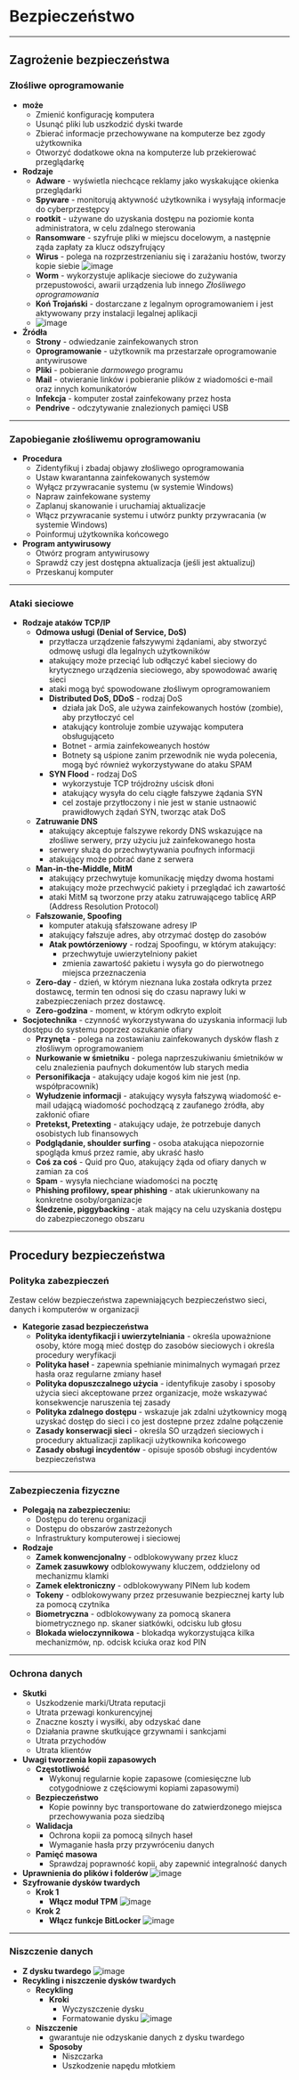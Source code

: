 # Bezpieczeństwo
___
## Zagrożenie bezpieczeństwa
### Złośliwe oprogramowanie
- **może**
  - Zmienić konfigurację komputera
  - Usunąć pliki lub uszkodzić dyski twarde
  - Zbierać informacje przechowywane na komputerze bez zgody użytkownika
  - Otworzyć dodatkowe okna na komputerze lub przekierować przeglądarkę
- **Rodzaje**
  - **Adware** - wyświetla niechcące reklamy jako wyskakujące okienka przeglądarki
  - **Spyware** - monitorują aktywność użytkownika i wysyłają informacje do cyberprzestępcy
  - **rootkit** - używane do uzyskania dostępu na poziomie konta administratora, w celu zdalnego sterowania
  - **Ransomware** - szyfruje pliki w miejscu docelowym, a następnie ząda zapłaty za klucz odszyfrujący
  - **Wirus** - polega na rozprzestrzenianiu się i zarażaniu hostów, tworzy kopie siebie
    ![image](https://github.com/user-attachments/assets/6408e82a-5696-43cd-a8ed-b067c8cfb71a)
  - **Worm** - wykorzystuje aplikacje sieciowe do zużywania przepustowości, awarii urządzenia lub innego *Złośliwego oprogramowania*
  - **Koń Trojański** - dostarczane z legalnym oprogramowaniem i jest aktywowany przy instalacji legalnej aplikacji
  - ![image](https://github.com/user-attachments/assets/c97c74c2-a7fa-40db-b09f-6881fab6f32d)
- **Źródła**
  - **Strony** - odwiedzanie zainfekowanych stron
  - **Oprogramowanie** - użytkownik ma przestarzałe oprogramowanie antywirusowe
  - **Pliki** - pobieranie *darmowego* programu
  - **Mail** - otwieranie linków i pobieranie plików z wiadomości e-mail oraz innych komunikatorów
  - **Infekcja** - komputer został zainfekowany przez hosta
  - **Pendrive** - odczytywanie znalezionych pamięci USB
___
### Zapobieganie złośliwemu oprogramowaniu
- **Procedura**
  - Zidentyfikuj i zbadaj objawy złośliwego oprogramowania
  - Ustaw kwarantanna zainfekowanych systemów
  - Wyłącz przywracanie systemu (w systemie Windows)
  - Napraw zainfekowane systemy
  - Zaplanuj skanowanie i uruchamiaj aktualizacje
  - Włącz przywracanie systemu i utwórz punkty przywracania (w systemie Windows)
  - Poinformuj użytkownika końcowego
- **Program antywirusowy**
  - Otwórz program antywirusowy
  - Sprawdź czy jest dostępna aktualizacja (jeśli jest aktualizuj)
  - Przeskanuj komputer
___
### Ataki sieciowe
- **Rodzaje ataków TCP/IP**
  - **Odmowa usługi (Denial of Service, DoS)**
    - przytłacza urządzenie fałszywymi żądaniami, aby stworzyć odmowę usługi dla legalnych użytkowników
    - atakujący może przeciąć lub odłączyć kabel sieciowy do krytycznego urządzenia sieciowego, aby spowodować awarię sieci
    - ataki mogą być spowodowane złośliwym oprogramowaniem
    - **Distributed DoS, DDoS** - rodzaj DoS
      - działa jak DoS, ale używa zainfekowanych hostów (zombie), aby przytłoczyć cel
      - atakujący kontroluje zombie uzywając komputera obsługująceto
      - Botnet - armia zainfekoweanych hostów
      - Botnety są uśpione zanim przewodnik nie wyda polecenia, mogą być również wykorzystywane do ataku SPAM
    - **SYN Flood** - rodzaj DoS
      - wykorzystuje TCP trójdrożny uścisk dłoni
      - atakujący wysyła do celu ciągłe fałszywe żądania SYN
      - cel zostaje przytłoczony i nie jest w stanie ustnaowić prawidłowych żądań SYN, tworząc atak  DoS
  - **Zatruwanie DNS**
    - atakujący akceptuje falszywe rekordy DNS wskazujące na złośliwe serwery, przy użyciu już zainfekowanego hosta
    - serwery służą do przechwytywania poufnych informacji
    - atakujący może pobrać dane z serwera
  - **Man-in-the-Middle, MitM**
    - atakujący przechwytuje komunikację między dwoma hostami
    - atakujący może przechwycić pakiety i przeglądać ich zawartość
    - ataki MitM są tworzone przy ataku zatruwającego tablicę ARP (Address Resolution Protocol)
  - **Fałszowanie, Spoofing**
    - komputer atakują sfałszowane adresy IP
    - atakujący fałszuje adres, aby otrzymać dostęp do zasobów
    - **Atak powtórzeniowy**  - rodzaj Spoofingu, w którym atakujący:
      - przechwytuje uwierzytelniony pakiet
      - zmienia zawartość pakietu i wysyła go do pierwotnego miejsca przeznaczenia
  - **Zero-day** - dzień, w którym nieznana luka została odkryta przez dostawcę, termin ten odnosi się do czasu naprawy luki w zabezpieczeniach przez dostawcę.
  - **Zero-godzina** - moment, w którym odkryto exploit
- **Socjotechnika** - czynność wykorzystywana do uzyskania informacji lub dostępu do systemu poprzez oszukanie ofiary
  - **Przynęta** - polega na zostawianiu zainfekowanych dysków flash z złośliwym oprogramowaniem
  - **Nurkowanie w śmietniku** - polega naprzeszukiwaniu śmietników w celu znalezienia paufnych dokumentów lub starych media
  - **Personifikacja** - atakujący udaje kogoś kim nie jest (np. współpracownik)
  - **Wyłudzenie informacji** - atakujący wysyła fałszywą wiadomość e-mail udającą wiadomość pochodzącą z zaufanego źródła, aby zakłonić ofiare
  - **Pretekst, Pretexting** - atakujący udaje, że potrzebuje danych osobistych lub finansowych
  - **Podglądanie, shoulder surfing** - osoba atakująca niepozornie spogląda kmuś przez ramie, aby ukraść hasło
  - **Coś za coś** - Quid pro Quo, atakujący żąda od ofiary danych w zamian za coś
  - **Spam** - wysyła niechciane wiadomości na pocztę
  - **Phishing profilowy, spear phishing** - atak ukierunkowany na konkretne osoby/organizacje
  - **Śledzenie, piggybacking** - atak mający na celu uzyskania dostępu do zabezpieczonego obszaru
___
## Procedury bezpieczeństwa
### Polityka zabezpieczeń
Zestaw celów bezpieczeństwa zapewniających bezpieczeństwo sieci, danych i komputerów w organizacji
- **Kategorie zasad bezpieczeństwa**
  - **Polityka identyfikacji i uwierzytelniania** - określa upoważnione osoby, które mogą mieć dostęp do zasobów sieciowych i określa procedury weryfikacji
  - **Polityka haseł** - zapewnia spełnianie minimalnych wymagań przez hasła oraz regularne zmiany haseł
  - **Polityka dopuszczalnego użycia** - identyfikuje zasoby i sposoby użycia sieci akceptowane przez organizacje, może wskazywać konsekwencje naruszenia tej zasady
  - **Polityka zdalnego dostępu** - wskazuje jak zdalni użytkownicy mogą uzyskać dostęp do sieci i co jest dostepne przez zdalne połączenie
  - **Zasady konserwacji sieci** - określa SO urządzeń sieciowych i procedury aktualizacji zaplikacji użytkownika końcowego
  - **Zasady obsługi incydentów** - opisuje sposób obsługi incydentów bezpieczeństwa
___
### Zabezpieczenia fizyczne
- **Polegają na zabezpieczeniu:**
  - Dostępu do terenu organizacji
  - Dostępu do obszarów zastrzeżonych
  - Infrastruktury komputerowej i sieciowej
- **Rodzaje**
  - **Zamek konwencjonalny** - odblokowywany przez klucz
  - **Zamek zasuwkowy** odblokowywany kluczem, oddzielony od mechanizmu klamki
  - **Zamek elektroniczny** - odblokowywany PINem lub kodem
  - **Tokeny** - odblokowywany przez przesuwanie bezpiecznej karty lub za pomocą czytnika
  - **Biometryczna** - odblokowywany za pomocą skanera biometrycznego np. skaner siatkówki, odcisku lub głosu
  - **Blokada wieloczynnikowa** - blokadqa wykorzystująca kilka mechanizmów, np. odcisk kciuka oraz kod PIN
___
### Ochrona danych
- **Skutki**
  - Uszkodzenie marki/Utrata reputacji
  - Utrata przewagi konkurencyjnej
  - Znaczne koszty i wysiłki, aby odzyskać dane
  - Działania prawne skutkujące grzywnami i sankcjami
  - Utrata przychodów
  - Utrata klientów
- **Uwagi tworzenia kopii zapasowych**
  - **Częstotliwość**
     - Wykonuj regularnie kopie zapasowe (comiesięczne lub cotygodniowe z częściowymi kopiami zapasowymi)
  - **Bezpieczeństwo**
    - Kopie powinny byc transportowane do zatwierdzonego miejsca przechowywania poza siedzibą
  - **Walidacja**
    - Ochrona kopii za pomocą silnych haseł
    - Wymaganie hasła przy przywróceniu danych
  - **Pamięć masowa**
    - Sprawdzaj poprawność kopii, aby zapewnić integralność danych
- **Uprawnienia do plików i folderów**
![image](https://github.com/user-attachments/assets/f9a8c950-bc75-42d3-830e-1c2eb215162d)
- **Szyfrowanie dysków twardych**
  - **Krok 1**
    - **Włącz moduł TPM**
    ![image](https://github.com/user-attachments/assets/20de52de-31a2-4280-90ab-d8708e4f001c)
  - **Krok 2**
    - **Włącz funkcje BitLocker**
    ![image](https://github.com/user-attachments/assets/826a3cb9-26a1-494e-ad1a-532c41d0c2a5)
___
### Niszczenie danych
- **Z dysku twardego**
![image](https://github.com/user-attachments/assets/d6f4255d-edcf-43cb-b771-fcf794351805)
- **Recykling i niszczenie dysków twardych**
  - **Recykling**
    - **Kroki**
      - Wyczyszczenie dysku
      - Formatowanie dysku
      ![image](https://github.com/user-attachments/assets/d2728bda-0297-4ac1-a20a-843f26561741)
  - **Niszczenie**
    - gwarantuje nie odzyskanie danych z dysku twardego
    - **Sposoby**
      - Niszczarka
      - Uszkodzenie napędu młotkiem
